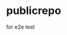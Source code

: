 # publicrepo
for e2e test



























































































































































































































































































































































































































































































































































































































































































































































































































































































































































































































































































































































































































































































































































































































































































































































































































































































































































































































































































































































































































































































































































































































































































































































































































































































































































































































































































































































































































































































































































